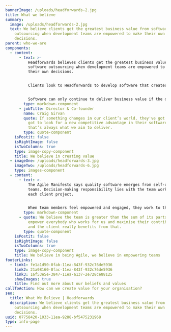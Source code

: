 ```yaml
---
bannerImage: /uploads/headforwards-2.jpg
title: What we believe
summary:
  image: /uploads/headforwards-2.jpg
  text: We believe clients get the greatest business value from software
    outsourcing when development teams are empowered to make their own
    decisions.
parent: who-we-are
components:
  - content:
      - text: >-
          Headforwards believes clients get the greatest business value from
          software outsourcing when development teams are empowered to make
          their own decisions.


          Clients look to Headforwards to develop software that creates value but, in a rapidly changing business environment, what constitutes that value might change from one week to the next.


          Software can only continue to deliver business value if the development teams can adapt quickly and smoothly to changing client needs. A client relationship based on trust, transparency and collaboration combined with Agile working practices allows Headforwards to be able to respond to changes in a constructive way.
        type: markdown-component
      - jobTitle: Director & Co-founder
        name: Craig Girvan
        quote: If something changes in our client’s world, they've got to adapt, they've
          got to look for a new competitive advantage in their software and
          that’s always what we aim to deliver.
        type: quote-component
    isPostit: false
    isRightImage: false
    isTwoColumns: true
    type: image-copy-component
    title: We believe in creating value
  - imageOne: /uploads/headforwards-3.jpg
    imageTwo: /uploads/headforwards-6.jpg
    type: images-component
  - content:
      - text: >-
          The Agile Manifesto says quality software emerges from self-organising
          teams. Decision-making responsibility lies with the team working on
          each client project.


          When team members feel empowered and engaged, they work to their full potential, and it shows in the quality of the software they deliver.
        type: markdown-component
      - quote: We believe the team is greater than the sum of its parts. We want to
          empower everybody who works for us and maximise their contribution –
          and the client really benefits from that.
        type: quote-component
    isPostit: false
    isRightImage: false
    isTwoColumns: true
    type: image-copy-component
    title: We believe in being Agile, we believe in empowering teams
footerLinks:
  - link1: fe1a1d50-0fab-11ea-843f-932c76de5936
    link2: 21a08160-0fac-11ea-843f-932c76de5936
    link3: 16f53e5e-3847-11ea-a137-2e728ce88125
    showImages: true
    title: Find out more about our beliefs and values
callToAction: How can we create value for your organisation?
seo:
  title: What We Believe | Headforwards
  description: We believe clients get the greatest business value from software
    outsourcing when development teams are empowered to make their own
    decisions.
uuid: 07758420-1033-11ea-9288-bf5475231968
type: info-page
---
```

